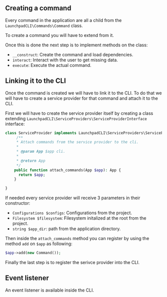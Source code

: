 
## Creating a command

Every command in the application are all a child from the `LaunchpadCLI\Commands\Command` class.

To create a command you will have to extend from it.

Once this is done the next step is to implement methods on the class:
- `__construct`: Create the command and load dependencies.
- `interact`: Interact with the user to get missing data.
- `execute`: Execute the actual command.

## Linking it to the CLI

Once the command is created we will have to link it to the CLI. To do that we will have to create a service provider for that command and attach it to the CLI.

First we will have to create the service provider itself by creating a class extending `LaunchpadCLI\ServiceProviders\ServiceProviderInterface` interface:
```php
class ServiceProvider implements LaunchpadCLI\ServiceProviders\ServiceProviderInterface {
     /**
     * Attach commands from the service provider to the cli.
     *
     * @param App $app cli.
     *
     * @return App
     */
    public function attach_commands(App $app): App {
      return $app;
    }

}
```
If needed every service provider will receive 3 parameters in their constructor:
- `Configurations $configs`: Configurations from the project.
- `Filesystem $filesystem`: Filesystem initalized at the root from the project.
- `string $app_dir`: path from the application directory.

Then inside the `attach_commands` method you can register by using the method `add` on `$app` as following:

```php
$app->add(new Command());
```

Finally the last step is to register the serivce provider into the CLI.

## Event listener
An event listener is available inside the CLI.
